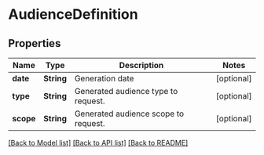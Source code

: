 # AudienceDefinition

## Properties
Name | Type | Description | Notes
------------ | ------------- | ------------- | -------------
**date** | **String** | Generation date | [optional] 
**type** | **String** | Generated audience type to request. | [optional] 
**scope** | **String** | Generated audience scope to request. | [optional] 

[[Back to Model list]](../README.md#documentation-for-models) [[Back to API list]](../README.md#documentation-for-api-endpoints) [[Back to README]](../README.md)


